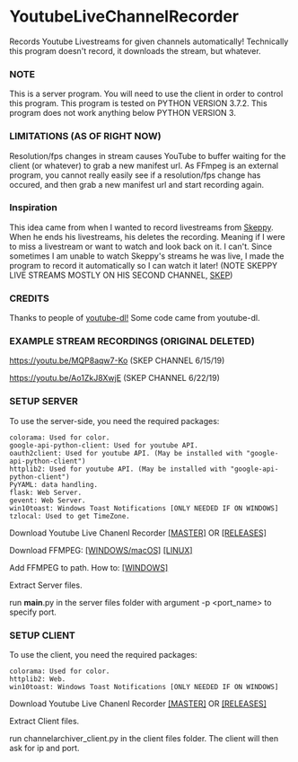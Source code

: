 # YoutubeLiveChannelRecorder
  Records Youtube Livestreams for given channels automatically! Technically this program doesn't record, it downloads the stream, but whatever.
  
### NOTE
  This is a server program. You will need to use the client in order to control this program.
  This program is tested on PYTHON VERSION 3.7.2.
  This program does not work anything below PYTHON VERSION 3.

### LIMITATIONS (AS OF RIGHT NOW)
  Resolution/fps changes in stream causes YouTube to buffer waiting for the client (or whatever) to grab a new manifest url. As FFmpeg is an external program, you cannot really easily see if a resolution/fps change has occured, and then grab a new manifest url and start recording again.

### Inspiration
  
  This idea came from when I wanted to record livestreams from [Skeppy](https://www.youtube.com/channel/UCzMjRlKVO9XIqH_crIFpi6w).
  When he ends his livestreams, his deletes the recording. Meaning if I were to miss a livestream or want to watch and look back on it. I can't. Since sometimes I am unable to watch Skeppy's streams he was live, I made the program to record it automatically so I can watch it later! (NOTE SKEPPY LIVE STREAMS MOSTLY ON HIS SECOND CHANNEL, [SKEP](https://www.youtube.com/channel/UCviw1uSMHnTFm9RQvacw6Mw))

### CREDITS
  
  Thanks to people of [youtube-dl!](https://github.com/ytdl-org/youtube-dl/)
  Some code came from youtube-dl.

### EXAMPLE STREAM RECORDINGS (ORIGINAL DELETED) 
  
  https://youtu.be/MQP8aqw7-Ko (SKEP CHANNEL 6/15/19)
  
  https://youtu.be/Ao1ZkJ8XwjE (SKEP CHANNEL 6/22/19)

### SETUP SERVER
  To use the server-side, you need the required packages:
  ```
  colorama: Used for color.
  google-api-python-client: Used for youtube API.
  oauth2client: Used for youtube API. (May be installed with "google-api-python-client")
  httplib2: Used for youtube API. (May be installed with "google-api-python-client")
  PyYAML: data handling.
  flask: Web Server.
  gevent: Web Server.
  win10toast: Windows Toast Notifications [ONLY NEEDED IF ON WINDOWS]
  tzlocal: Used to get TimeZone.
  ```
  
  Download Youtube Live Chanenl Recorder [[MASTER]](https://github.com/TheDaChicken/YoutubeLiveChannelRecorder/archive/master.zip)
  OR [[RELEASES]](https://github.com/TheDaChicken/YoutubeLiveChannelRecorder/releases)
  
  Download FFMPEG: [[WINDOWS/macOS]](https://ffmpeg.zeranoe.com/builds/) [[LINUX]](https://ffmpeg.org/download.html#build-linux)
  
  Add FFMPEG to path. How to: [[WINDOWS]](https://windowsloop.com/install-ffmpeg-windows-10/)
  
  Extract Server files.
  
  run __main__.py in the server files folder with argument -p <port_name> to specify port.

### SETUP CLIENT
  To use the client, you need the required packages:
  ```
  colorama: Used for color.
  httplib2: Web.
  win10toast: Windows Toast Notifications [ONLY NEEDED IF ON WINDOWS]
  ```
  
  Download Youtube Live Chanenl Recorder [[MASTER]](https://github.com/TheDaChicken/YoutubeLiveChannelRecorder/archive/master.zip)
  OR [[RELEASES]](https://github.com/TheDaChicken/YoutubeLiveChannelRecorder/releases)
  
  Extract Client files.
  
  run channelarchiver_client.py in the client files folder. The client will then ask for ip and port.
